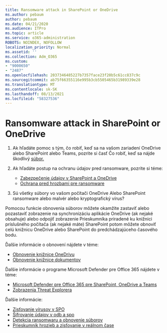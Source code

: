```yaml
---
title: Ransomware attack in SharePoint or OneDrive
ms.author: pebaum
author: pebaum
ms.date: 04/21/2020
ms.audience: ITPro
ms.topic: article
ms.service: o365-administration
ROBOTS: NOINDEX, NOFOLLOW
localization_priority: Normal
ms.assetid: ''
ms.collection: Adm_O365
ms.custom:
- "9000650"
- "2487"
ms.openlocfilehash: 2037346485227b7357face23f20b5c61cc837c9c
ms.sourcegitcommit: ab75f66355116e995b3cb5505465b31989339e28
ms.translationtype: MT
ms.contentlocale: sk-SK
ms.lasthandoff: 08/13/2021
ms.locfileid: "58327536"
---
```

# <a name="ransomware-attack-in-sharepoint-or-onedrive"></a>Ransomware attack in SharePoint or OneDrive

1.  Ak hľadáte pomoc s tým, čo robiť, keď sa na vašom zariadení OneDrive alebo SharePoint alebo Teams, pozrite si časť Čo robiť, keď sa nájde škodlivý [súbor.](https://support.office.com/en-ie/article/what-to-do-when-a-malicious-file-is-found-in-sharepoint-online-onedrive-or-microsoft-teams-01e902ad-a903-4e0f-b093-1e1ac0c37ad2)
2. Ak hľadáte postup na ochranu údajov pred ransomware, pozrite si téme:
    - [Zabezpečenie údajov v SharePoint a OneDrive](https://docs.microsoft.com/sharepoint/safeguarding-your-data) 
    - [Ochrana pred hrozbami pre ransomware](https://docs.microsoft.com/windows/security/threat-protection/intelligence/ransomware-malware)    

3.  Sú všetky súbory vo vašom počítači OneDrive Alebo SharePoint ransomware alebo malvér alebo kryptografický vírus? 

Pomocou funkcie obnovenia súborov môžete okamžite zastaviť alebo pozastaviť zobrazenie na synchronizáciu aplikácie OneDrive (ak nejaké obsahuje) alebo odpojiť zobrazenie Prieskumníka priradené ku knižnici príslušného počítača (ak nejaké máte) SharePoint potom môžete obnoviť celú knižnicu OneDrive alebo SharePoint do predchádzajúceho časového bodu. 

Ďalšie informácie o obnovení nájdete v téme:

- [Obnovenie knižnice OneDrivu](https://support.office.com/article/restore-your-onedrive-fa231298-759d-41cf-bcd0-25ac53eb8a150)
- [Obnovenie knižnice dokumentov](https://support.office.com/article/restore-a-document-library-317791c3-8bd0-4dfd-8254-3ca90883d39a)

Ďalšie informácie o programe Microsoft Defender pre Office 365 nájdete v téme:
- [Microsoft Defender pre Office 365 pre SharePoint, OneDrive a Teams](https://docs.microsoft.com/microsoft-365/security/office-365-security/atp-for-spo-odb-and-teams)
- [Zobrazenia Threat Explorera](https://docs.microsoft.com/microsoft-365/security/office-365-security/threat-explorer-views)

Ďalšie informácie:

- [Zisťovanie vírusov v SPO](https://docs.microsoft.com/microsoft-365/security/office-365-security/virus-detection-in-spo)</br>
- [Šifrovanie údajov v odb a spo](https://docs.microsoft.com/microsoft-365/compliance/data-encryption-in-odb-and-spo)</br>
- [Detekcia ransomwaru a obnovenie súborov](https://support.office.com/article/Ransomware-detection-and-recovering-your-files-0d90ec50-6bfd-40f4-acc7-b8c12c73637f)</br>
- [Prieskumník hrozieb a zisťovanie v reálnom čase](https://docs.microsoft.com/microsoft-365/security/office-365-security/threat-explorer-views)